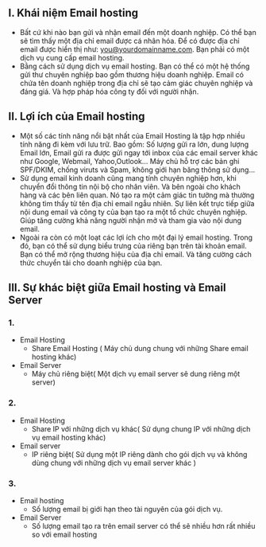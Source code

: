 ## I. Khái niệm Email hosting
- Bất cứ khi nào bạn gửi và nhận email đến một doanh nghiệp. Có thể bạn sẽ tìm thấy một địa chỉ email được cá nhân hóa. Để có được địa chỉ email được hiển thị như: you@yourdomainname.com. Bạn phải có một dịch vụ cung cấp email hosting.
- Bằng cách sử dụng dịch vụ email hosting. Bạn có thể có một hệ thống gửi thư chuyên nghiệp bao gồm thương hiệu doanh nghiệp. Email có chứa tên doanh nghiệp trong địa chỉ sẽ tạo cảm giác chuyên nghiệp và đáng giá. Và hợp pháp hóa công ty đối với người nhận.

## II. Lợi ích của Email hosting 
- Một số các tính năng nổi bật nhất của Email Hosting là tập hợp nhiều tính năng đi kèm với lưu trữ. Bao gồm: Số lượng gửi ra lớn, dung lượng Email lớn, Email gửi ra được gửi ngay tới inbox của các email server khác như Google, Webmail, Yahoo,Outlook… Máy chủ hỗ trợ các bản ghi SPF/DKIM, chống viruts và Spam, không giới hạn băng thông sử dụng…
- Sử dụng email kinh doanh cũng mang tính chuyên nghiệp hơn, khi chuyển đổi thông tin nội bộ cho nhân viên. Và bên ngoài cho khách hàng và các bên liên quan. Nó tạo ra một cảm giác tin tưởng mà thường không tìm thấy từ tên địa chỉ email ngẫu nhiên. Sự liên kết trực tiếp giữa nội dung email và công ty của bạn tạo ra một tổ chức chuyên nghiệp. Giúp tăng cường khả năng người nhận mở và tham gia vào nội dung email.
- Ngoài ra còn có một loạt các lợi ích cho một đại lý email hosting. Trong đó, bạn có thể sử dụng biểu trưng của riêng bạn trên tài khoản email. Bạn có thể mở rộng thương hiệu của địa chỉ email. Và tăng cường cách thức chuyển tải cho doanh nghiệp của bạn.

## III. Sự khác biệt giữa Email hosting và Email Server
### 1. 
- Email Hosting	
    + Share Email Hosting ( Máy chủ dung chung với những Share email hosting khác)
- Email Server
    + Máy chủ riêng biệt( Một dịch vụ email server sẽ dung riêng một server)
### 2. 
- Email Hosting
    + Share IP với những dịch vụ khác( Sử dụng chung IP với những dịch vụ email hosting khác)
- Email server
    + IP riêng biệt( Sử dụng một IP riêng dành cho gói dịch vụ và không dùng chung với những dịch vụ email server khác )
### 3. 
- Email hosting
    + Số lượng email bị giới hạn theo tài nguyên của gói dịch vụ.	
- Email Server    
    + Số lượng email tạo ra trên email server có thể sẽ nhiều hơn rất nhiều so với email hosting